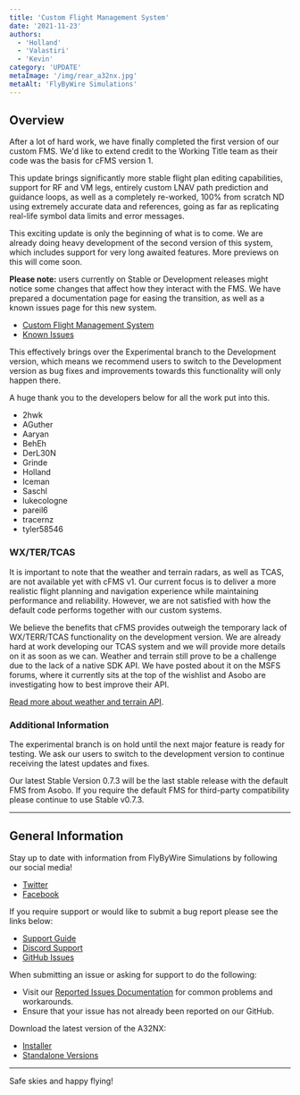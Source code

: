 ```yaml
---
title: 'Custom Flight Management System'
date: '2021-11-23'
authors:
  - 'Holland'
  - 'Valastiri'
  - 'Kevin'
category: 'UPDATE'
metaImage: '/img/rear_a32nx.jpg'
metaAlt: 'FlyByWire Simulations'
---
```


## Overview

After a lot of hard work, we have finally completed the first version of our custom FMS. We'd like to extend credit to the Working Title team as their code was the basis for cFMS version 1. 

This update brings significantly more stable flight plan editing capabilities, support for RF and VM legs, entirely custom LNAV path prediction and guidance loops, as well as a completely re-worked, 100% from scratch ND using extremely accurate data and references, going as far as replicating real-life symbol data limits and error messages.

This exciting update is only the beginning of what is to come. We are already doing heavy development of the second version of this system, which includes support for very long awaited features. More previews on this will come soon.

**Please note:** users currently on Stable or Development releases might notice some changes that affect how they interact with the FMS. We have prepared a documentation page for easing the transition, as well as a known issues page for this new system.

- [Custom Flight Management System](https://docs.flybywiresim.com/fbw-a32nx/feature-guides/cFMS/)
- [Known Issues](https://docs.flybywiresim.com/fbw-a32nx/feature-guides/cFMS/#known-issues)

This effectively brings over the Experimental branch to the Development version, which means we recommend users to switch to the Development version as bug fixes and improvements towards this functionality will only happen there.

A huge thank you to the developers below for all the work put into this.

- 2hwk
- AGuther
- Aaryan
- BehEh
- DerL30N
- Grinde
- Holland
- Iceman
- Saschl
- lukecologne
- pareil6
- tracernz
- tyler58546

### WX/TER/TCAS

It is important to note that the weather and terrain radars, as well as TCAS, are not available yet with cFMS v1. Our current focus is to deliver a more realistic flight planning and navigation experience while maintaining performance and reliability. However, we are not satisfied with how the default code performs together with our custom systems.

We believe the benefits that cFMS provides outweigh the temporary lack of WX/TERR/TCAS functionality on the development version. We are already hard at work developing our TCAS system and we will provide more details on it as soon as we can. Weather and terrain still prove to be a challenge due to the lack of a native SDK API. We have posted about it on the MSFS forums, where it currently sits at the top of the wishlist and Asobo are investigating how to best improve their API.

[Read more about weather and terrain API](https://forums.flightsimulator.com/t/implement-weather-and-terrain-api-s-for-aircraft-developers-to-implement-accurate-radar-predictive-windshear-egpws-and-metar-wind-uplink/442016).

### Additional Information

The experimental branch is on hold until the next major feature is ready for testing. We ask our users to switch to the development version to continue receiving the latest updates and fixes. 

Our latest Stable Version 0.7.3 will be the last stable release with the default FMS from Asobo. If you require the default FMS for third-party compatibility please continue to use Stable v0.7.3. 

---

## General Information

Stay up to date with information from FlyByWire Simulations by following our social media!

- [Twitter](https://twitter.com/FlyByWireSim)
- [Facebook](https://www.facebook.com/FlyByWireSimulations/)

If you require support or would like to submit a bug report please see the links below:

- [Support Guide](https://docs.flybywiresim.com/fbw-a32nx/support/)
- [Discord Support](https://discord.gg/flybywire)
- [GitHub Issues](https://github.com/flybywiresim/a32nx/issues/new/choose)

When submitting an issue or asking for support to do the following:

- Visit our [Reported Issues Documentation](https://docs.flybywiresim.com/fbw-a32nx/support/reported-issues/) for common problems and workarounds.
- Ensure that your issue has not already been reported on our GitHub.

Download the latest version of the A32NX:

- [Installer](https://api.flybywiresim.com/installer)
- [Standalone Versions](https://flybywiresim.com/a32nx/#download)

---

Safe skies and happy flying!
